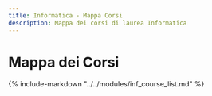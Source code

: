```yaml
---
title: Informatica - Mappa Corsi
description: Mappa dei corsi di laurea Informatica
---
```


# Mappa dei Corsi

{% include-markdown "../../modules/inf_course_list.md" %}
